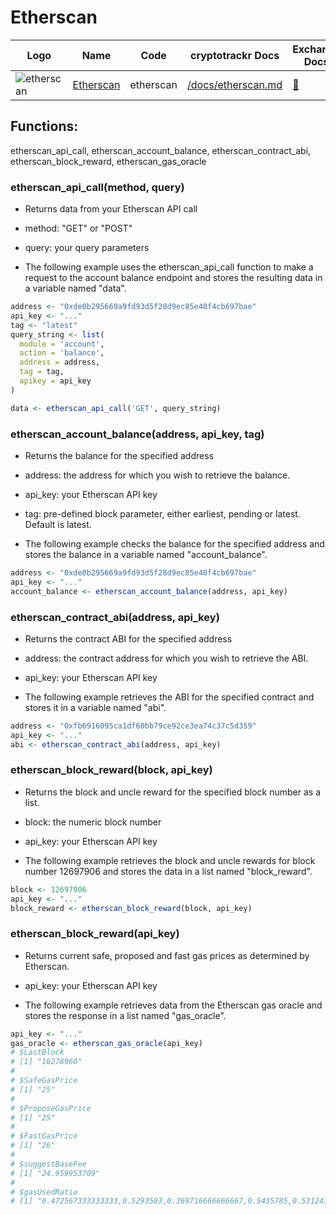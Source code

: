 # Etherscan

| Logo                                                                           | Name                               | Code      | cryptotrackr Docs                                                                              | Exchange Docs                    | Source Code                                                                            |
|--------------------------------------------------------------------------------|------------------------------------|-----------|------------------------------------------------------------------------------------------------|----------------------------------|----------------------------------------------------------------------------------------|
| ![etherscan](https://etherscan.io/assets/svg/logos/logo-etherscan.svg?v=0.0.2) | [Etherscan](https://etherscan.io/) | etherscan | [/docs/etherscan.md](https://github.com/TrevorFrench/cryptotrackr/blob/main/docs/etherscan.md) | [🏢](https://docs.etherscan.io/) | [/R/etherscan.R](https://github.com/TrevorFrench/cryptotrackr/blob/main/R/etherscan.R) |

## Functions:

etherscan_api_call, etherscan_account_balance, etherscan_contract_abi, etherscan_block_reward, etherscan_gas_oracle

### etherscan_api_call(method, query)

-   Returns data from your Etherscan API call

-   method: "GET" or "POST"

-   query: your query parameters

-   The following example uses the etherscan_api_call function to make a request to the account balance endpoint and stores the resulting data in a variable named "data".

``` r
address <- "0xde0b295669a9fd93d5f28d9ec85e40f4cb697bae"
api_key <- "..."
tag <- "latest"
query_string <- list(
  module = 'account',
  action = 'balance',
  address = address,
  tag = tag,
  apikey = api_key
)

data <- etherscan_api_call('GET', query_string)
```

### etherscan_account_balance(address, api_key, tag)

-   Returns the balance for the specified address

-   address: the address for which you wish to retrieve the balance.

-   api_key: your Etherscan API key

-   tag: pre-defined block parameter, either earliest, pending or latest. Default is latest.

-   The following example checks the balance for the specified address and stores the balance in a variable named "account_balance".

``` r
address <- "0xde0b295669a9fd93d5f28d9ec85e40f4cb697bae"
api_key <- "..."
account_balance <- etherscan_account_balance(address, api_key)
```

### etherscan_contract_abi(address, api_key)

-   Returns the contract ABI for the specified address

-   address: the contract address for which you wish to retrieve the ABI.

-   api_key: your Etherscan API key

-   The following example retrieves the ABI for the specified contract and stores it in a variable named "abi".

``` r
address <- "0xfb6916095ca1df60bb79ce92ce3ea74c37c5d359"
api_key <- "..."
abi <- etherscan_contract_abi(address, api_key)
```

### etherscan_block_reward(block, api_key)

-   Returns the block and uncle reward for the specified block number as a list.

-   block: the numeric block number

-   api_key: your Etherscan API key

-   The following example retrieves the block and uncle rewards for block number 12697906 and stores the data in a list named "block_reward".

``` r
block <- 12697906
api_key <- "..."
block_reward <- etherscan_block_reward(block, api_key)
```

### etherscan_block_reward(api_key)

-   Returns current safe, proposed and fast gas prices as determined by Etherscan.

-   api_key: your Etherscan API key

-   The following example retrieves data from the Etherscan gas oracle and stores the response in a list named "gas_oracle".

``` r
api_key <- "..."
gas_oracle <- etherscan_gas_oracle(api_key)
# $LastBlock
# [1] "16278960"
# 
# $SafeGasPrice
# [1] "25"
# 
# $ProposeGasPrice
# [1] "25"
# 
# $FastGasPrice
# [1] "26"
# 
# $suggestBaseFee
# [1] "24.959953709"
# 
# $gasUsedRatio
# [1] "0.472567333333333,0.5293583,0.369716666666667,0.5435785,0.5312433"
```
